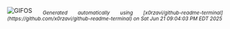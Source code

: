 <div align="justify">
<picture>
    <source media="(prefers-color-scheme: dark)" srcset="https://i.ibb.co/YxkqtTY/output-gif.gif">
    <source media="(prefers-color-scheme: light)" srcset="https://i.ibb.co/YxkqtTY/output-gif.gif">
    <img alt="GIFOS" src="https://i.ibb.co/YxkqtTY/output-gif.gif">
</picture>
<sub><i>Generated automatically using [x0rzavi/github-readme-terminal](https://github.com/x0rzavi/github-readme-terminal) on Sat Jun 21 09:04:03 PM EDT 2025</i></sub>
</div>

<!--  -->